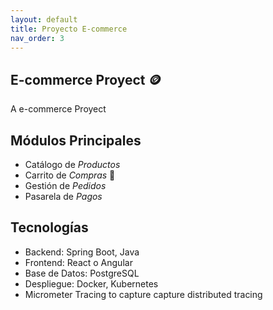 ```yaml
---
layout: default
title: Proyecto E-commerce
nav_order: 3
---
```


## E-commerce Proyect 🪙

A e-commerce Proyect

## Módulos Principales

* Catálogo de _Productos_
* Carrito de _Compras_ 🛒
* Gestión de _Pedidos_
* Pasarela de _Pagos_

## Tecnologías

* Backend: Spring Boot, Java
* Frontend: React o Angular
* Base de Datos: PostgreSQL
* Despliegue: Docker, Kubernetes
* Micrometer Tracing to capture capture distributed tracing
